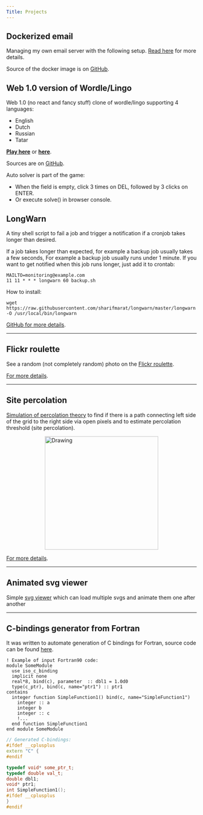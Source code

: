 ```yaml
---
Title: Projects
---
```


## Dockerized email

Managing my own email server with the following setup.
[Read here](/articles/dockerized_email/) for more details.

Source of the docker image is on [GitHub](https://github.com/sharifmarat/docker-email).

## Web 1.0 version of Wordle/Lingo

Web 1.0 (no react and fancy stuff) clone of wordle/lingo supporting 4 languages: 
- English
- Dutch
- Russian
- Tatar

[**Play here**](https://ifnull.org/wordnl/?lang=en) or [**here**](https://sharifmarat.github.io/lingo/?lang=en).

Sources are on [GitHub](https://github.com/sharifmarat/lingo).

Auto solver is part of the game:
- When the field is empty, click 3 times on DEL, followed by 3 clicks on ENTER.
- Or execute solve() in browser console.

## LongWarn
A tiny shell script to fail a job and trigger a notification if a cronjob takes longer than desired.

If a job takes longer than expected, for example a backup job usually takes a few seconds, 
For example a backup job usually runs under 1 minute.
If you want to get notified when this job runs longer, just add it to crontab:

```shell
MAILTO=monitoring@example.com
11 11 * * * longwarn 60 backup.sh
```

How to install:
```shell
wget https://raw.githubusercontent.com/sharifmarat/longwarn/master/longwarn -O /usr/local/bin/longwarn
```

[GitHub for more details](https://github.com/sharifmarat/longwarn).

---

## Flickr roulette
See a random (not completely random) photo on the [Flickr roulette](/projects/flickr_roulette/).

[For more details](/articles/flickr_roulette/).

---

## Site percolation
[Simulation of percolation theory](/projects/percolation/) to find if there is a path
connecting left side of the grid to the right side via open pixels and to estimate
percolation threshold (site percolation).

<img src="/projects/percolation_example.png" alt="Drawing" style="width: 300px; display: block; margin: 0 auto;" />

[For more details](/articles/percolation/).

---

## Animated svg viewer
Simple [svg viewer](/projects/svgviewer/) which can load multiple svgs and animate them one after another

---

## C-bindings generator from Fortran
It was written to automate generation of C bindings for Fortran,
source code can be found [here](https://github.com/sharifmarat/fortran_to_c_headers).

``` Fortran
! Example of input Fortran90 code:
module SomeModule
  use iso_c_binding
  implicit none
  real*8, bind(c), parameter  :: dbl1 = 1.0d0
  type(c_ptr), bind(c, name="ptr1") :: ptr1
contains
  integer function SimpleFunction1() bind(c, name="SimpleFunction1")
    integer :: a
    integer b
    integer :: c
    !...
  end function SimpleFunction1
end module SomeModule
```

``` C++
// Generated C-bindings:
#ifdef __cplusplus
extern "C" {
#endif

typedef void* some_ptr_t;
typedef double val_t;
double dbl1;
void* ptr1;
int SimpleFunction1();
#ifdef __cplusplus
}
#endif
```


